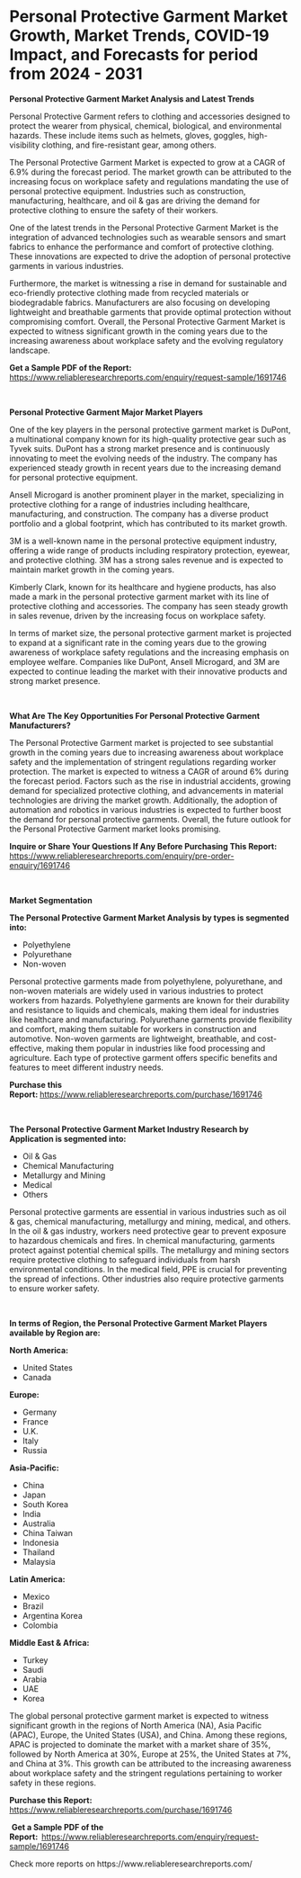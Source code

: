 <p><h1>Personal Protective Garment Market Growth, Market Trends, COVID-19 Impact, and Forecasts for period from 2024 - 2031</h1></p><p><strong>Personal Protective Garment Market Analysis and Latest Trends</strong></p>
<p><p>Personal Protective Garment refers to clothing and accessories designed to protect the wearer from physical, chemical, biological, and environmental hazards. These include items such as helmets, gloves, goggles, high-visibility clothing, and fire-resistant gear, among others.</p><p>The Personal Protective Garment Market is expected to grow at a CAGR of 6.9% during the forecast period. The market growth can be attributed to the increasing focus on workplace safety and regulations mandating the use of personal protective equipment. Industries such as construction, manufacturing, healthcare, and oil & gas are driving the demand for protective clothing to ensure the safety of their workers.</p><p>One of the latest trends in the Personal Protective Garment Market is the integration of advanced technologies such as wearable sensors and smart fabrics to enhance the performance and comfort of protective clothing. These innovations are expected to drive the adoption of personal protective garments in various industries.</p><p>Furthermore, the market is witnessing a rise in demand for sustainable and eco-friendly protective clothing made from recycled materials or biodegradable fabrics. Manufacturers are also focusing on developing lightweight and breathable garments that provide optimal protection without compromising comfort. Overall, the Personal Protective Garment Market is expected to witness significant growth in the coming years due to the increasing awareness about workplace safety and the evolving regulatory landscape.</p></p>
<p><strong>Get a Sample PDF of the Report:&nbsp;</strong> <a href="https://www.reliableresearchreports.com/enquiry/request-sample/1691746">https://www.reliableresearchreports.com/enquiry/request-sample/1691746</a></p>
<p>&nbsp;</p>
<p><strong>Personal Protective Garment Major Market Players</strong></p>
<p><p>One of the key players in the personal protective garment market is DuPont, a multinational company known for its high-quality protective gear such as Tyvek suits. DuPont has a strong market presence and is continuously innovating to meet the evolving needs of the industry. The company has experienced steady growth in recent years due to the increasing demand for personal protective equipment.</p><p>Ansell Microgard is another prominent player in the market, specializing in protective clothing for a range of industries including healthcare, manufacturing, and construction. The company has a diverse product portfolio and a global footprint, which has contributed to its market growth.</p><p>3M is a well-known name in the personal protective equipment industry, offering a wide range of products including respiratory protection, eyewear, and protective clothing. 3M has a strong sales revenue and is expected to maintain market growth in the coming years.</p><p>Kimberly Clark, known for its healthcare and hygiene products, has also made a mark in the personal protective garment market with its line of protective clothing and accessories. The company has seen steady growth in sales revenue, driven by the increasing focus on workplace safety.</p><p>In terms of market size, the personal protective garment market is projected to expand at a significant rate in the coming years due to the growing awareness of workplace safety regulations and the increasing emphasis on employee welfare. Companies like DuPont, Ansell Microgard, and 3M are expected to continue leading the market with their innovative products and strong market presence.</p></p>
<p>&nbsp;</p>
<p><strong>What Are The Key Opportunities For Personal Protective Garment Manufacturers?</strong></p>
<p><p>The Personal Protective Garment market is projected to see substantial growth in the coming years due to increasing awareness about workplace safety and the implementation of stringent regulations regarding worker protection. The market is expected to witness a CAGR of around 6% during the forecast period. Factors such as the rise in industrial accidents, growing demand for specialized protective clothing, and advancements in material technologies are driving the market growth. Additionally, the adoption of automation and robotics in various industries is expected to further boost the demand for personal protective garments. Overall, the future outlook for the Personal Protective Garment market looks promising.</p></p>
<p><strong>Inquire or Share Your Questions If Any Before Purchasing This Report:</strong> <a href="https://www.reliableresearchreports.com/enquiry/pre-order-enquiry/1691746">https://www.reliableresearchreports.com/enquiry/pre-order-enquiry/1691746</a></p>
<p>&nbsp;</p>
<p><strong>Market Segmentation</strong></p>
<p><strong>The Personal Protective Garment Market Analysis by types is segmented into:</strong></p>
<p><ul><li>Polyethylene</li><li>Polyurethane</li><li>Non-woven</li></ul></p>
<p><p>Personal protective garments made from polyethylene, polyurethane, and non-woven materials are widely used in various industries to protect workers from hazards. Polyethylene garments are known for their durability and resistance to liquids and chemicals, making them ideal for industries like healthcare and manufacturing. Polyurethane garments provide flexibility and comfort, making them suitable for workers in construction and automotive. Non-woven garments are lightweight, breathable, and cost-effective, making them popular in industries like food processing and agriculture. Each type of protective garment offers specific benefits and features to meet different industry needs.</p></p>
<p><strong>Purchase this Report:&nbsp;</strong><a href="https://www.reliableresearchreports.com/purchase/1691746">https://www.reliableresearchreports.com/purchase/1691746</a></p>
<p>&nbsp;</p>
<p><strong>The Personal Protective Garment Market Industry Research by Application is segmented into:</strong></p>
<p><ul><li>Oil & Gas</li><li>Chemical Manufacturing</li><li>Metallurgy and Mining</li><li>Medical</li><li>Others</li></ul></p>
<p><p>Personal protective garments are essential in various industries such as oil & gas, chemical manufacturing, metallurgy and mining, medical, and others. In the oil & gas industry, workers need protective gear to prevent exposure to hazardous chemicals and fires. In chemical manufacturing, garments protect against potential chemical spills. The metallurgy and mining sectors require protective clothing to safeguard individuals from harsh environmental conditions. In the medical field, PPE is crucial for preventing the spread of infections. Other industries also require protective garments to ensure worker safety.</p></p>
<p>&nbsp;</p>
<p><strong>In terms of Region, the Personal Protective Garment Market Players available by Region are:</strong></p>
<p>
    <p> <strong> North America: </strong>
        <ul>
            <li>United States</li>
            <li>Canada</li>
        </ul>
        </p> 
    <p> <strong> Europe: </strong>
        <ul>
            <li>Germany</li>
            <li>France</li>
            <li>U.K.</li>
            <li>Italy</li>
            <li>Russia</li>
        </ul>
        </p> 
    <p> <strong> Asia-Pacific: </strong>
        <ul>
            <li>China</li>
            <li>Japan</li>
            <li>South Korea</li>
            <li>India</li>
            <li>Australia</li>
            <li>China Taiwan</li>
            <li>Indonesia</li>
            <li>Thailand</li>
            <li>Malaysia</li>
        </ul>
        </p> 
    <p> <strong> Latin America: </strong>
        <ul>
            <li>Mexico</li>
            <li>Brazil</li>
            <li>Argentina Korea</li>
            <li>Colombia</li>
        </ul>
        </p> 
    <p> <strong> Middle East & Africa: </strong>
        <ul>
            <li>Turkey</li>
            <li>Saudi</li>
            <li>Arabia</li>
            <li>UAE</li>
            <li>Korea</li>
        </ul>
    </p>
    </p>
<p><p>The global personal protective garment market is expected to witness significant growth in the regions of North America (NA), Asia Pacific (APAC), Europe, the United States (USA), and China. Among these regions, APAC is projected to dominate the market with a market share of 35%, followed by North America at 30%, Europe at 25%, the United States at 7%, and China at 3%. This growth can be attributed to the increasing awareness about workplace safety and the stringent regulations pertaining to worker safety in these regions.</p></p>
<p><strong>Purchase this Report: </strong><a href="https://www.reliableresearchreports.com/purchase/1691746">https://www.reliableresearchreports.com/purchase/1691746</a></p>
<p>&nbsp;<strong>Get a Sample PDF of the Report:&nbsp;&nbsp;</strong><a href="https://www.reliableresearchreports.com/enquiry/request-sample/1691746">https://www.reliableresearchreports.com/enquiry/request-sample/1691746</a></p>
<p><strong></strong></p>
<p>Check more reports on https://www.reliableresearchreports.com/</p>